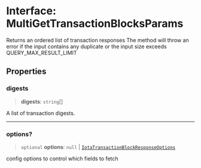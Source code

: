 # Interface: MultiGetTransactionBlocksParams

Returns an ordered list of transaction responses The method will throw an error if the input
contains any duplicate or the input size exceeds QUERY_MAX_RESULT_LIMIT

## Properties

### digests

> **digests**: `string`[]

A list of transaction digests.

***

### options?

> `optional` **options**: `null` \| [`IotaTransactionBlockResponseOptions`](IotaTransactionBlockResponseOptions.md)

config options to control which fields to fetch
